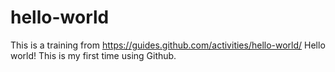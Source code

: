 # hello-world
This is a training from https://guides.github.com/activities/hello-world/
Hello world! This is my first time using Github.
